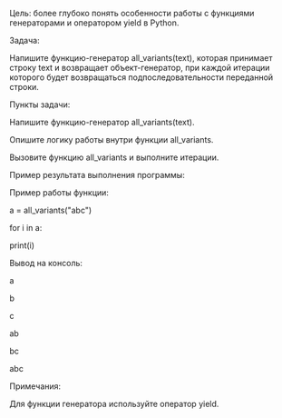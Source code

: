 Цель: более глубоко понять особенности работы с функциями генераторами и оператором yield в Python.

Задача:

Напишите функцию-генератор all_variants(text), которая принимает строку text и возвращает объект-генератор, при каждой итерации которого будет возвращаться подпоследовательности переданной строки.

Пункты задачи:

Напишите функцию-генератор all_variants(text).

Опишите логику работы внутри функции all_variants.

Вызовите функцию all_variants и выполните итерации.

Пример результата выполнения программы:

Пример работы функции:

a = all_variants("abc")

for i in a:

print(i)

Вывод на консоль:

a

b

c

ab

bc

abc

Примечания:

Для функции генератора используйте оператор yield.

